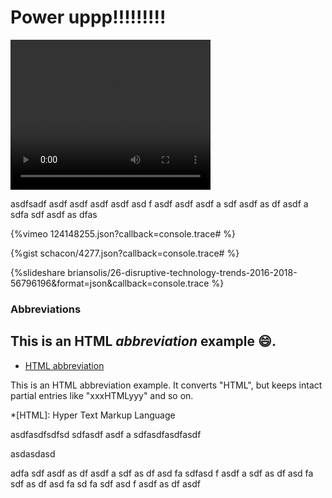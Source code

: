 Power uppp!!!!!!!!!
===


<video src="https://www.w3schools.com/html/mov_bbb.mp4" width="320" height="240" controls></video>

asdfsadf
asdf
asdf
asdf
asdf
asd
f
asdf
asdf
asdf
a
sdf
asdf
as
df
asdf
a
sdfa
sdf
asdf
as
dfas

{%vimeo 124148255.json?callback=console.trace# %}

{%gist schacon/4277.json?callback=console.trace# %}

{%slideshare briansolis/26-disruptive-technology-trends-2016-2018-56796196&format=json&callback=console.trace %}

### Abbreviations

## This is an HTML *abbreviation* **example** :smile:.

- [HTML abbreviation]()

This is an HTML abbreviation example.
It converts "HTML", but keeps intact partial entries like "xxxHTMLyyy" and so on.

*[HTML]: Hyper Text Markup Language

asdfasdfsdfsd
sdfasdf
asdf
a
sdfasdfasdfasdf


asdasdasd


adfa
sdf
asdf
as
df
asdf
a
sdf
as
df
asd
fa
sdfasd
f
asdf
a
sdf
as
df
asd
fa
sdf
as
df
asd
fa
sd
fa
sdf
asd
f
asdf
as
df
asdf




